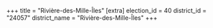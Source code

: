 +++
title = "Rivière-des-Mille-Îles"
[extra]
election_id = 40
district_id = "24057"
district_name = "Rivière-des-Mille-Îles"
+++
